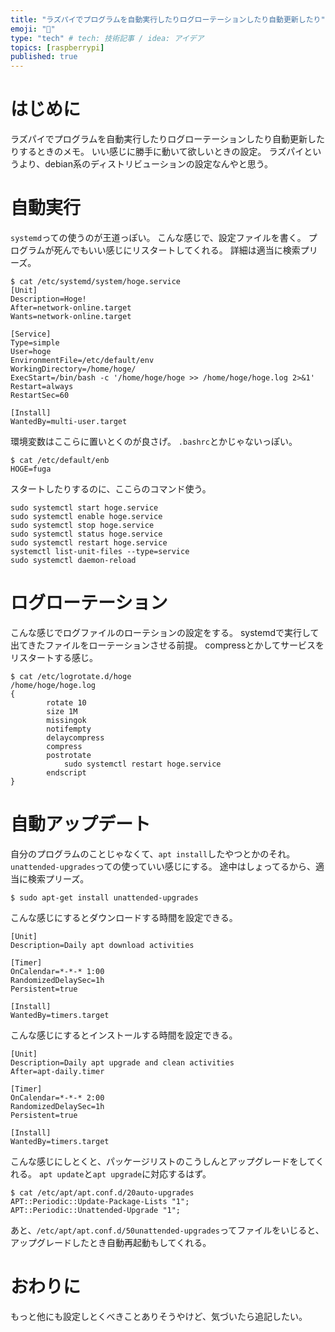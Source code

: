 ```yaml
---
title: "ラズパイでプログラムを自動実行したりログローテーションしたり自動更新したり"
emoji: "🍓"
type: "tech" # tech: 技術記事 / idea: アイデア
topics: [raspberrypi]
published: true
---
```


# はじめに
ラズパイでプログラムを自動実行したりログローテーションしたり自動更新したりするときのメモ。
いい感じに勝手に動いて欲しいときの設定。
ラズパイというより、debian系のディストリビューションの設定なんやと思う。

# 自動実行
`systemd`っての使うのが王道っぽい。
こんな感じで、設定ファイルを書く。
プログラムが死んでもいい感じにリスタートしてくれる。
詳細は適当に検索プリーズ。

```
$ cat /etc/systemd/system/hoge.service
[Unit]
Description=Hoge!
After=network-online.target
Wants=network-online.target

[Service]
Type=simple
User=hoge
EnvironmentFile=/etc/default/env
WorkingDirectory=/home/hoge/
ExecStart=/bin/bash -c '/home/hoge/hoge >> /home/hoge/hoge.log 2>&1'
Restart=always
RestartSec=60

[Install]
WantedBy=multi-user.target
```

環境変数はここらに置いとくのが良さげ。
`.bashrc`とかじゃないっぽい。
```
$ cat /etc/default/enb
HOGE=fuga
```

スタートしたりするのに、ここらのコマンド使う。
```
sudo systemctl start hoge.service
sudo systemctl enable hoge.service
sudo systemctl stop hoge.service
sudo systemctl status hoge.service
sudo systemctl restart hoge.service
systemctl list-unit-files --type=service
sudo systemctl daemon-reload
```

# ログローテーション
こんな感じでログファイルのローテションの設定をする。
systemdで実行して出てきたファイルをローテーションさせる前提。
compressとかしてサービスをリスタートする感じ。

```
$ cat /etc/logrotate.d/hoge
/home/hoge/hoge.log
{
        rotate 10
        size 1M
        missingok
        notifempty
        delaycompress
        compress
        postrotate
            sudo systemctl restart hoge.service
        endscript
}

```

# 自動アップデート
自分のプログラムのことじゃなくて、`apt install`したやつとかのそれ。
`unattended-upgrades`っての使っていい感じにする。
途中はしょってるから、適当に検索プリーズ。

```
$ sudo apt-get install unattended-upgrades
```

こんな感じにするとダウンロードする時間を設定できる。

```txt:/lib/systemd/system/apt-daily.timer
[Unit]
Description=Daily apt download activities

[Timer]
OnCalendar=*-*-* 1:00
RandomizedDelaySec=1h
Persistent=true

[Install]
WantedBy=timers.target

```

こんな感じにするとインストールする時間を設定できる。
```txt:/lib/systemd/system/apt-daily-upgrade.timer
[Unit]
Description=Daily apt upgrade and clean activities
After=apt-daily.timer

[Timer]
OnCalendar=*-*-* 2:00
RandomizedDelaySec=1h
Persistent=true

[Install]
WantedBy=timers.target

```

こんな感じにしとくと、パッケージリストのこうしんとアップグレードをしてくれる。
`apt update`と`apt upgrade`に対応するはず。
```
$ cat /etc/apt/apt.conf.d/20auto-upgrades 
APT::Periodic::Update-Package-Lists "1";
APT::Periodic::Unattended-Upgrade "1";
```

あと、`/etc/apt/apt.conf.d/50unattended-upgrades`ってファイルをいじると、アップグレードしたとき自動再起動もしてくれる。

# おわりに
もっと他にも設定しとくべきことありそうやけど、気づいたら追記したい。
